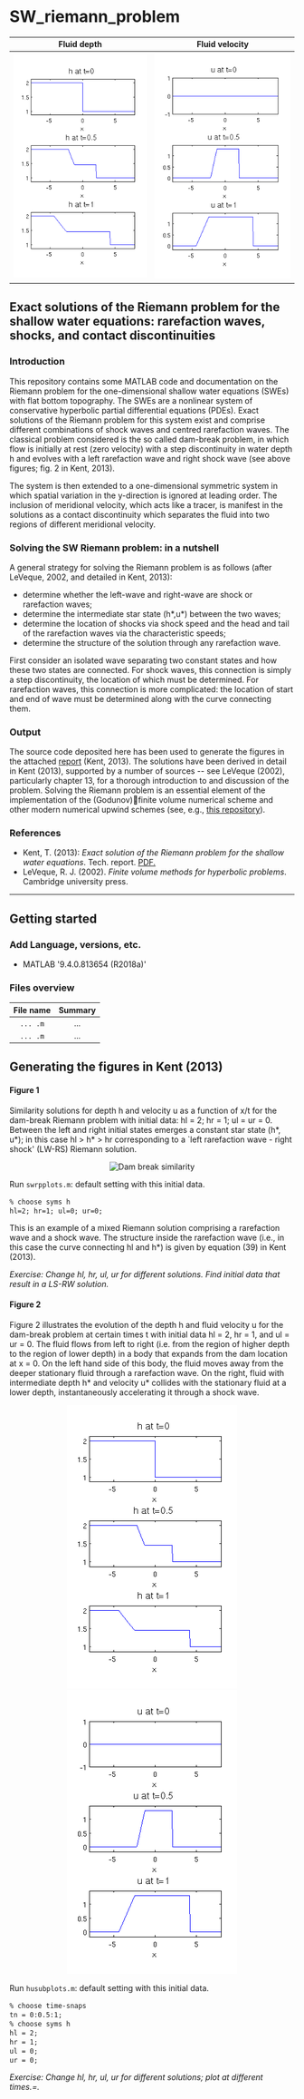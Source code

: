 # SW_riemann_problem
Fluid depth            |  Fluid velocity
:-------------------------:|:-------------------------:
![Dam break: depth](figs/hfig.png)  |  ![Dam break: velocity](figs/ufig.png)


## Exact solutions of the Riemann problem for the shallow water equations: rarefaction waves, shocks, and contact discontinuities


### Introduction
This repository contains some MATLAB code and documentation on the Riemann problem for the one-dimensional shallow water equations (SWEs) with flat bottom topography. The SWEs are a nonlinear system of conservative hyperbolic partial differential equations (PDEs).
Exact solutions of the Riemann problem for this system exist and comprise different combinations of shock waves and centred rarefaction waves. The classical problem considered is the so called dam-break problem, in which flow is initially at rest (zero velocity) with a step discontinuity in water depth h and evolves with a left rarefaction wave and right shock wave (see above figures; fig. 2 in Kent, 2013).

The system is then extended to a one-dimensional symmetric system in which spatial variation in the y-direction is ignored at leading order. The inclusion of meridional velocity, which acts like a tracer, is manifest in the solutions as a contact discontinuity which separates the fluid into two regions of different meridional velocity.

### Solving the SW Riemann problem: in a nutshell
A general strategy for solving the Riemann problem is as follows (after LeVeque, 2002, and detailed in Kent, 2013):
 * determine whether the left-wave and right-wave are shock or rarefaction waves;
 * determine the intermediate star state (h*,u*) between the two waves;
 * determine the location of shocks via shock speed and the head and tail of the rarefaction waves via the characteristic speeds;
 * determine the structure of the solution through any rarefaction wave.

First consider an isolated wave separating two constant states and how these two states are connected. For shock waves, this connection is simply a step discontinuity, the location of which must be determined. For rarefaction waves, this connection is more complicated: the location of start and end of wave must be determined along with the curve connecting them.

### Output
The source code deposited here has been used to generate the figures in the attached [report](SWRiem.pdf) (Kent, 2013). The solutions have been derived in detail in Kent (2013), supported by a number of sources -- see LeVeque (2002), particularly chapter 13, for a thorough introduction to and discussion of the problem. Solving the Riemann problem is an essential element of the implementation of the (Godunov)finite volume numerical scheme and other modern numerical upwind schemes (see, e.g., [this repository](https://github.com/tkent198/wellbalanced_SW_DGFEM)).

<!-- ---
## Contents

* [Introduction](#introduction)
  * [Motivation](#motivation)
  * [Description](#A-brief-description-of-Wetropolis)
  * [Taster](#taster)
  * [References](#references)
* [Getting started](#getting-started)
* [Code overview](#files-overview)
  * [MATLAB](#matlab)
  * [Python](#python)
* [Preliminary simulations](#preliminary-simulations)
--- -->


### References
* Kent, T. (2013): *Exact solution of the Riemann problem for the shallow water equations*. Tech. report. [PDF.](SWRiem.pdf)
* LeVeque, R. J. (2002). *Finite volume methods for hyperbolic problems*. Cambridge university press.
----

## Getting started
### Add Language, versions, etc.
* MATLAB '9.4.0.813654 (R2018a)'

### Files overview

File name                   |  Summary
:--------------------------:|:--------------------------:
```... .m```       |  ...
```... .m```    | ...


## Generating the figures in Kent (2013)
#### Figure 1
Similarity solutions for depth h and velocity u as a function of x/t for the dam-break Riemann problem with initial data: hl = 2; hr = 1; ul = ur = 0. Between the left and right initial states emerges a constant star state (h*, u*); in this case hl > h* > hr corresponding to a `left rarefaction wave - right shock' (LW-RS) Riemann solution.

<!-- ![Dam break similarity](figs/LWRSdambreak.png) -->
<p align="center">
  <img src="figs/LWRSdambreak.png" alt="Dam break similarity"/>
</p>

Run ```swrpplots.m```: default setting with this initial data.

```
% choose syms h
hl=2; hr=1; ul=0; ur=0;
```

This is an example of a mixed Riemann solution comprising a rarefaction wave and a shock wave. The structure inside the rarefaction wave (i.e., in this case the curve connecting hl and h*) is given by equation (39) in Kent (2013).

*Exercise: Change hl, hr, ul, ur for different solutions. Find initial data that result in a LS-RW solution.*

#### Figure 2
Figure 2 illustrates the evolution of the depth h and fluid velocity u for the dam-break problem at certain times t with initial data hl = 2, hr = 1, and ul = ur = 0. The fluid  flows from left to right (i.e. from the region of higher depth to the region of lower depth) in a body that expands from the dam location at x = 0. On the left hand side of this body, the fluid moves away from the deeper stationary fluid through a rarefaction wave. On the right, fluid with intermediate depth h* and velocity u* collides with the stationary fluid at a lower depth, instantaneously accelerating it through a shock wave.

<p align="center">
  <img src="figs/hfig.png" alt="Dam break h"/>
  <img src="figs/ufig.png" alt="Dam break u"/>
</p>

Run ```husubplots.m```: default setting with this initial data.

```
% choose time-snaps
tn = 0:0.5:1;
% choose syms h
hl = 2;
hr = 1;
ul = 0;
ur = 0;
```

*Exercise: Change hl, hr, ul, ur for different solutions; plot at different times.=.*
